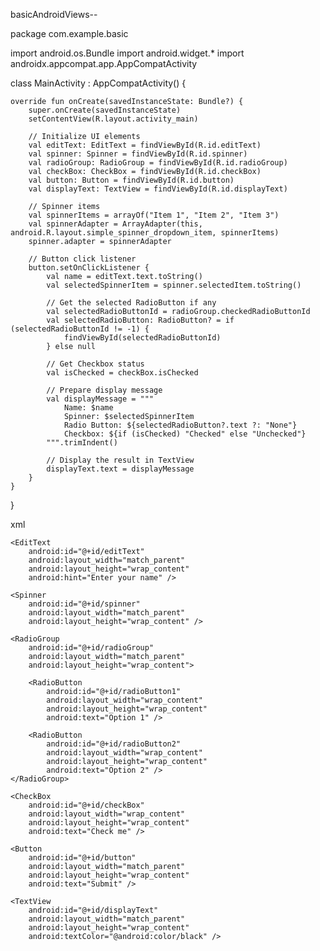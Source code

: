 basicAndroidViews--

package com.example.basic

import android.os.Bundle
import android.widget.*
import androidx.appcompat.app.AppCompatActivity

class MainActivity : AppCompatActivity() {

    override fun onCreate(savedInstanceState: Bundle?) {
        super.onCreate(savedInstanceState)
        setContentView(R.layout.activity_main)

        // Initialize UI elements
        val editText: EditText = findViewById(R.id.editText)
        val spinner: Spinner = findViewById(R.id.spinner)
        val radioGroup: RadioGroup = findViewById(R.id.radioGroup)
        val checkBox: CheckBox = findViewById(R.id.checkBox)
        val button: Button = findViewById(R.id.button)
        val displayText: TextView = findViewById(R.id.displayText)

        // Spinner items
        val spinnerItems = arrayOf("Item 1", "Item 2", "Item 3")
        val spinnerAdapter = ArrayAdapter(this, android.R.layout.simple_spinner_dropdown_item, spinnerItems)
        spinner.adapter = spinnerAdapter

        // Button click listener
        button.setOnClickListener {
            val name = editText.text.toString()
            val selectedSpinnerItem = spinner.selectedItem.toString()

            // Get the selected RadioButton if any
            val selectedRadioButtonId = radioGroup.checkedRadioButtonId
            val selectedRadioButton: RadioButton? = if (selectedRadioButtonId != -1) {
                findViewById(selectedRadioButtonId)
            } else null

            // Get Checkbox status
            val isChecked = checkBox.isChecked

            // Prepare display message
            val displayMessage = """
                Name: $name
                Spinner: $selectedSpinnerItem
                Radio Button: ${selectedRadioButton?.text ?: "None"}
                Checkbox: ${if (isChecked) "Checked" else "Unchecked"}
            """.trimIndent()

            // Display the result in TextView
            displayText.text = displayMessage
        }
    }
}


xml

<LinearLayout
    xmlns:android="http://schemas.android.com/apk/res/android"
    android:layout_width="match_parent"
    android:layout_height="match_parent"
    android:orientation="vertical"
    android:padding="16dp">

    <EditText
        android:id="@+id/editText"
        android:layout_width="match_parent"
        android:layout_height="wrap_content"
        android:hint="Enter your name" />

    <Spinner
        android:id="@+id/spinner"
        android:layout_width="match_parent"
        android:layout_height="wrap_content" />

    <RadioGroup
        android:id="@+id/radioGroup"
        android:layout_width="match_parent"
        android:layout_height="wrap_content">

        <RadioButton
            android:id="@+id/radioButton1"
            android:layout_width="wrap_content"
            android:layout_height="wrap_content"
            android:text="Option 1" />

        <RadioButton
            android:id="@+id/radioButton2"
            android:layout_width="wrap_content"
            android:layout_height="wrap_content"
            android:text="Option 2" />
    </RadioGroup>

    <CheckBox
        android:id="@+id/checkBox"
        android:layout_width="wrap_content"
        android:layout_height="wrap_content"
        android:text="Check me" />

    <Button
        android:id="@+id/button"
        android:layout_width="match_parent"
        android:layout_height="wrap_content"
        android:text="Submit" />

    <TextView
        android:id="@+id/displayText"
        android:layout_width="match_parent"
        android:layout_height="wrap_content"
        android:textColor="@android:color/black" />

</LinearLayout>
